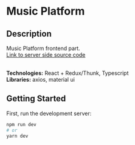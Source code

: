 # Music Platform

## Description

Music Platform frontend part. </br>
[Link to server side source code](https://github.com/quinsberry/music-platform-server)</br>
</br>

**Technologies:** React + Redux/Thunk, Typescript </br>
**Libraries:** axios, material ui

## Getting Started

First, run the development server:

```bash
npm run dev
# or
yarn dev
```